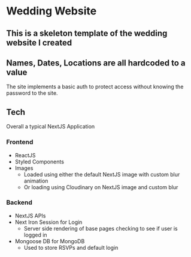 # Wedding Website

## This is a skeleton template of the wedding website I created

## Names, Dates, Locations are all hardcoded to a value

The site implements a basic auth to protect access without knowing the password to the site.

## Tech

Overall a typical NextJS Application

### Frontend

- ReactJS
- Styled Components
- Images
  - Loaded using either the default NextJS image with custom blur animation
  - Or loading using Cloudinary on NextJS image and custom blur

### Backend

- NextJS APIs
- Next Iron Session for Login
  - Server side rendering of base pages checking to see if user is logged in
- Mongoose DB for MongoDB
  - Used to store RSVPs and default login
